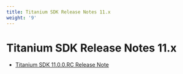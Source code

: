 ```yaml
---
title: Titanium SDK Release Notes 11.x
weight: '9'
---
```


# Titanium SDK Release Notes 11.x

* [Titanium SDK 11.0.0.RC Release Note](/guide/Titanium_SDK/Titanium_SDK_Release_Notes/Titanium_SDK_Release_Notes_11.x/Titanium_SDK_11.0.0.RC_Release_Note/)
